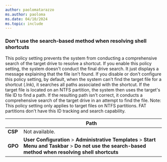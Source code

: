 ```yaml
---
author: paolomatarazzo
ms.author: paoloma
ms.date: 04/10/2024
ms.topic: include
---
```


### Don't use the search-based method when resolving shell shortcuts

This policy setting prevents the system from conducting a comprehensive search of the target drive to resolve a shortcut. If you enable this policy setting, the system doesn't conduct the final drive search. It just displays a message explaining that the file isn't found. If you disable or don't configure this policy setting, by default, when the system can't find the target file for a shortcut (.lnk), it searches all paths associated with the shortcut. If the target file is located on an NTFS partition, the system then uses the target's file ID to find a path. If the resulting path isn't correct, it conducts a comprehensive search of the target drive in an attempt to find the file. Note: This policy setting only applies to target files on NTFS partitions. FAT partitions don't have this ID tracking and search capability.

|  | Path |
|--|--|
| **CSP** | Not available. |
| **GPO** | **User Configuration** > **Administrative Templates** > **Start Menu and Taskbar** > **Do not use the search-based method when resolving shell shortcuts** |
